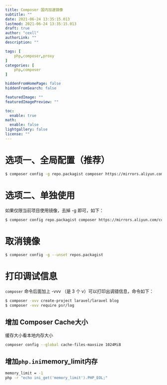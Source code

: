 ```yaml
---
title: Composer 国内加速镜像
subtitle: ""
date: 2021-06-24 13:35:15.013
lastmod: 2021-06-24 13:35:15.013
draft: true
author: "cexll"
authorLink: ""
description: ""

tags: [
    php,composer,proxy
]
categories: [
    php,composer
]

hiddenFromHomePage: false
hiddenFromSearch: false

featuredImage: ""
featuredImagePreview: ""

toc:
  enable: true
math:
  enable: false
lightgallery: false
license: ""
---
```


<!--more-->


# 选项一、全局配置（推荐）
```bash
$ composer config -g repo.packagist composer https://mirrors.aliyun.com/composer/
```

# 选项二、单独使用

如果仅限当前项目使用镜像，去掉 -g 即可，如下：

```bash
$ composer config repo.packagist composer https://mirrors.aliyun.com/composer/
```

# 取消镜像

```bash
$ composer config -g --unset repos.packagist
```

# 打印调试信息

`composer` 命令后面加上 -vvv （是 3 个 v）可以打印出调错信息，命令如下：

```bash
$ composer -vvv create-project laravel/laravel blog
$ composer -vvv require psr/log
```

## 增加 Composer Cache大小

缓存大小看本地内存大小
```bash
composer config --global cache-files-maxsize 1024MiB   
```

## 增加`php.ini`memory_limit内存
```bash
memory_limit = -1
php -r "echo ini_get('memory_limit').PHP_EOL;"
```